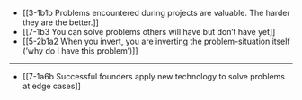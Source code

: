 - [[3-1b1b Problems encountered during projects are valuable. The harder they are the better.]]
- [[7-1b3 You can solve problems others will have but don’t have yet]]
- [[5-2b1a2 When you invert, you are inverting the problem-situation itself (’why do I have this problem’)]]
---
- [[7-1a6b Successful founders apply new technology to solve problems at edge cases]]
